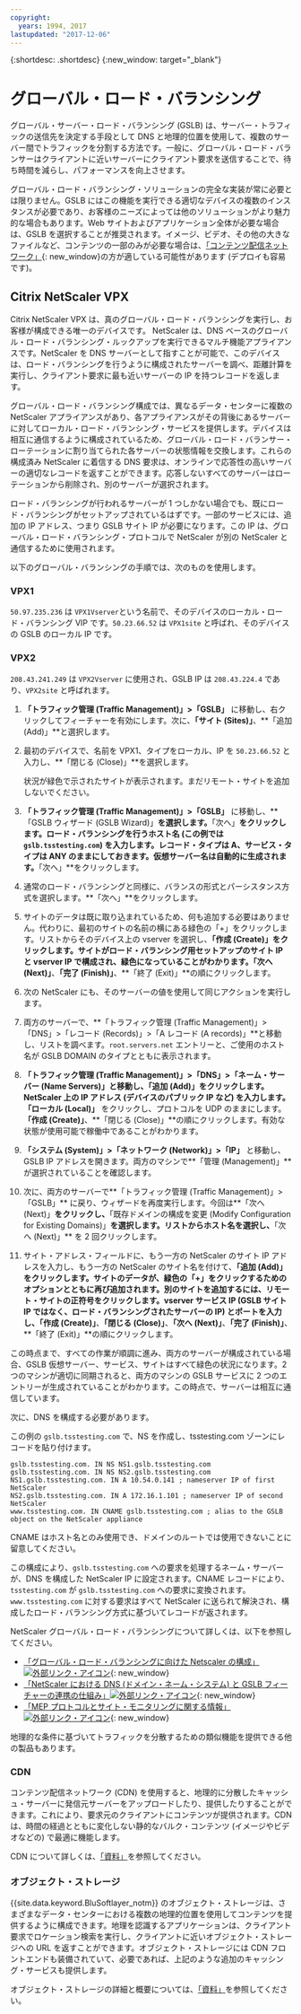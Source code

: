 ```yaml
---
copyright:
  years: 1994, 2017
lastupdated: "2017-12-06"
---
```


{:shortdesc: .shortdesc}
{:new_window: target="_blank"}

# グローバル・ロード・バランシング

グローバル・サーバー・ロード・バランシング (GSLB) は、サーバー・トラフィックの送信先を決定する手段として DNS と地理的位置を使用して、複数のサーバー間でトラフィックを分割する方法です。一般に、グローバル・ロード・バランサーはクライアントに近いサーバーにクライアント要求を送信することで、待ち時間を減らし、パフォーマンスを向上させます。

グローバル・ロード・バランシング・ソリューションの完全な実装が常に必要とは限りません。GSLB にはこの機能を実行できる適切なデバイスの複数のインスタンスが必要であり、お客様のニーズによっては他のソリューションがより魅力的な場合もあります。Web サイトおよびアプリケーション全体が必要な場合は、GSLB を選択することが推奨されます。イメージ、ビデオ、その他の大きなファイルなど、コンテンツの一部のみが必要な場合は、[「コンテンツ配信ネットワーク」](https://console.bluemix.net/docs/infrastructure/CDN/about.html#about-content-delivery-networks-cdn-){: new_window}の方が適している可能性があります (デプロイも容易です)。

## Citrix NetScaler VPX

Citrix NetScaler VPX は、真のグローバル・ロード・バランシングを実行し、お客様が構成できる唯一のデバイスです。 NetScaler は、DNS ベースのグローバル・ロード・バランシング・ルックアップを実行できるマルチ機能アプライアンスです。NetScaler を DNS サーバーとして指すことが可能で、このデバイスは、ロード・バランシングを行うように構成されたサーバーを調べ、距離計算を実行し、クライアント要求に最も近いサーバーの IP を持つレコードを返します。

グローバル・ロード・バランシング構成では、異なるデータ・センターに複数の NetScaler アプライアンスがあり、各アプライアンスがその背後にあるサーバーに対してローカル・ロード・バランシング・サービスを提供します。デバイスは相互に通信するように構成されているため、グローバル・ロード・バランサー・ローテーションに割り当てられた各サーバーの状態情報を交換します。これらの構成済み NetScaler に着信する DNS 要求は、オンラインで応答性の高いサーバーの適切なレコードを返すことができます。応答しないすべてのサーバーはローテーションから削除され、別のサーバーが選択されます。

ロード・バランシングが行われるサーバーが 1 つしかない場合でも、既にロード・バランシングがセットアップされているはずです。一部のサービスには、追加の IP アドレス、つまり GSLB サイト IP が必要になります。この IP は、グローバル・ロード・バランシング・プロトコルで NetScaler が別の NetScaler と通信するために使用されます。 

以下のグローバル・バランシングの手順では、次のものを使用します。

### VPX1

`50.97.235.236` は `VPX1Vserver`という名前で、そのデバイスのローカル・ロード・バランシング VIP です。`50.23.66.52` は `VPX1site` と呼ばれ、そのデバイスの GSLB のローカル IP です。

### VPX2
`208.43.241.249` は `VPX2Vserver` に使用され、GSLB IP は `208.43.224.4` であり、`VPX2site` と呼ばれます。

1. **「トラフィック管理 (Traffic Management)」>「GSLB」** に移動し、右クリックしてフィーチャーを有効にします。次に、**「サイト (Sites)」**、**「追加 (Add)」**と選択します。

2. 最初のデバイスで、名前を VPX1、タイプをローカル、IP を `50.23.66.52` と入力し、**「閉じる (Close)」**を選択します。 

	状況が緑色で示されたサイトが表示されます。まだリモート・サイトを追加しないでください。

3. **「トラフィック管理 (Traffic Management)」>「GSLB」** に移動し、**「GSLB ウィザード (GSLB Wizard)」**を選択します。**「次へ」**をクリックします。ロード・バランシングを行うホスト名 (この例では `gslb.tsstesting.com`) を入力します。レコード・タイプは A、サービス・タイプは ANY のままにしておきます。仮想サーバー名は自動的に生成されます。**「次へ」**をクリックします。

4. 通常のロード・バランシングと同様に、バランスの形式とパーシスタンス方式を選択します。**「次へ」**をクリックします。

5. サイトのデータは既に取り込まれているため、何も追加する必要はありません。代わりに、最初のサイトの名前の横にある緑色の「+」をクリックします。リストからそのデバイス上の vserver を選択し、**「作成 (Create)」**をクリックします。サイトがロード・バランシング用セットアップのサイト IP と vserver IP で構成され、緑色になっていることがわかります。**「次へ (Next)」**、**「完了 (Finish)」**、**「終了 (Exit)」**の順にクリックします。

6. 次の NetScaler にも、そのサーバーの値を使用して同じアクションを実行します。

7. 両方のサーバーで、**「トラフィック管理 (Traffic Management)」>「DNS」>「レコード (Records)」>「A レコード (A records)」**と移動し、リストを調べます。`root.servers.net` エントリーと、ご使用のホスト名が GSLB DOMAIN のタイプとともに表示されます。 

8. **「トラフィック管理 (Traffic Management)」>「DNS」>「ネーム・サーバー (Name Servers)」**と移動し、**「追加 (Add)」**をクリックします。NetScaler 上の IP アドレス (デバイスのパブリック IP など) を入力します。**「ローカル (Local)」** をクリックし、プロトコルを UDP のままにします。**「作成 (Create)」**、**「閉じる (Close)」**の順にクリックします。有効な状態が使用可能で稼働中であることがわかります。

9. **「システム (System)」>「ネットワーク (Network)」>「IP」** と移動し、GSLB IP アドレスを開きます。両方のマシンで**「管理 (Management)」** が選択されていることを確認します。

10. 次に、両方のサーバーで**「トラフィック管理 (Traffic Management)」>「GSLB」** に戻り、ウィザードを再度実行します。今回は**「次へ (Next)」**をクリックし、**「既存ドメインの構成を変更 (Modify Configuration for Existing Domains)」**を選択します。リストからホスト名を選択し、**「次へ (Next)」** を 2 回クリックします。 

11. サイト・アドレス・フィールドに、もう一方の NetScaler のサイト IP アドレスを入力し、もう一方の NetScaler のサイト名を付けて、**「追加 (Add)」**をクリックします。サイトのデータが、緑色の「+」をクリックするためのオプションとともに再び追加されます。別のサイトを追加するには、リモート・サイトの正符号をクリックします。vserver サービス IP (GSLB サイト IP ではなく、ロード・バランシングされたサーバーの IP) とポートを入力し、**「作成 (Create)」**、**「閉じる (Close)」**、**「次へ (Next)」**、**「完了 (Finish)」**、**「終了 (Exit)」**の順にクリックします。

この時点まで、すべての作業が順調に進み、両方のサーバーが構成されている場合、GSLB 仮想サーバー、サービス、サイトはすべて緑色の状況になります。2 つのマシンが適切に同期されると、両方のマシンの GSLB サービスに 2 つのエントリーが生成されていることがわかります。この時点で、サーバーは相互に通信しています。

次に、DNS を構成する必要があります。

この例の `gslb.tsstesting.com` で、NS を作成し、tsstesting.com ゾーンにレコードを貼り付けます。

    gslb.tsstesting.com. IN NS NS1.gslb.tsstesting.com
    gslb.tsstesting.com. IN NS NS2.gslb.tsstesting.com
    NS1.gslb.tsstesting.com. IN A 10.54.0.141 ; nameserver IP of first NetScaler
    NS2.gslb.tsstesting.com. IN A 172.16.1.101 ; nameserver IP of second NetScaler
    www.tsstesting.com. IN CNAME gslb.tsstesting.com ; alias to the GSLB object on the NetScaler appliance

CNAME はホスト名とのみ使用でき、ドメインのルートでは使用できないことに留意してください。

この構成により、`gslb.tsstesting.com` への要求を処理するネーム・サーバーが、DNS を構成した NetScaler IP に設定されます。CNAME レコードにより、`tsstesting.com` が `gslb.tsstesting.com` への要求に変換されます。`www.tsstesting.com` に対する要求はすべて NetScaler に送られて解決され、構成したロード・バランシング方式に基づいてレコードが返されます。

NetScaler グローバル・ロード・バランシングについて詳しくは、以下を参照してください。
* [「グローバル・ロード・バランシングに向けた Netscaler の構成」![外部リンク・アイコン](../../icons/launch-glyph.svg "外部リンク・アイコン")](http://support.citrix.com/article/CTX110348){: new_window}
* [「NetScaler における DNS (ドメイン・ネーム・システム) と GSLB フィーチャーの連携の仕組み」![外部リンク・アイコン](../../icons/launch-glyph.svg "外部リンク・アイコン")](https://support.citrix.com/article/CTX122619){: new_window}
* [「MEP プロトコルとサイト・モニタリングに関する情報」![外部リンク・アイコン](../../icons/launch-glyph.svg "外部リンク・アイコン")](http://support.citrix.com/article/CTX111081){: new_window}

地理的な条件に基づいてトラフィックを分散するための類似機能を提供できる他の製品もあります。

### CDN

コンテンツ配信ネットワーク (CDN) を使用すると、地理的に分散したキャッシュ・サーバーに発信元サーバーをアップロードしたり、提供したりすることができます。これにより、要求元のクライアントにコンテンツが提供されます。CDN は、時間の経過とともに変化しない静的なバルク・コンテンツ (イメージやビデオなどの) で最適に機能します。

CDN について詳しくは、[「資料」](https://console.bluemix.net/docs/infrastructure/CDN/getting-started.html#getting-started)を参照してください。

### オブジェクト・ストレージ

{{site.data.keyword.BluSoftlayer_notm}} のオブジェクト・ストレージは、さまざまなデータ・センターにおける複数の地理的位置を使用してコンテンツを提供するように構成できます。地理を認識するアプリケーションは、クライアント要求でロケーション検索を実行し、クライアントに近いオブジェクト・ストレージへの URL を返すことができます。オブジェクト・ストレージには CDN フロントエンドも装備されていて、必要であれば、上記のような追加のキャッシング・サービスも提供します。

オブジェクト・ストレージの詳細と概要については、[「資料」](https://console.bluemix.net/docs/services/cloud-object-storage/about-cos.html#about-ibm-cos)を参照してください。 
